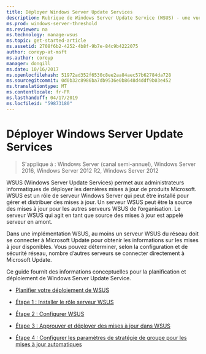 ```yaml
---
title: Déployer Windows Server Update Services
description: Rubrique de Windows Server Update Service (WSUS) - une vue d’ensemble du processus de déploiement avec des liens vers les quatre étapes pour y parvenir
ms.prod: windows-server-threshold
ms.reviewer: na
ms.technology: manage-wsus
ms.topic: get-started-article
ms.assetid: 2708f6b2-4252-4b8f-9b7e-84c9b4222075
author: coreyp-at-msft
ms.author: coreyp
manager: dongill
ms.date: 10/16/2017
ms.openlocfilehash: 51972ad352f6530c8ee2aa84aec57b62784da728
ms.sourcegitcommit: 0d0b32c8986ba7db9536e0b8648d4ddf9b03e452
ms.translationtype: MT
ms.contentlocale: fr-FR
ms.lasthandoff: 04/17/2019
ms.locfileid: "59873180"
---
```

# <a name="deploy-windows-server-update-services"></a>Déployer Windows Server Update Services

>S'applique à : Windows Server (canal semi-annuel), Windows Server 2016, Windows Server 2012 R2, Windows Server 2012

WSUS (Windows Server Update Services) permet aux administrateurs informatiques de déployer les dernières mises à jour de produits Microsoft. WSUS est un rôle de serveur Windows Server qui peut être installé pour gérer et distribuer des mises à jour. Un serveur WSUS peut être la source des mises à jour pour les autres serveurs WSUS de l’organisation. Le serveur WSUS qui agit en tant que source des mises à jour est appelé serveur en amont.  

Dans une implémentation WSUS, au moins un serveur WSUS du réseau doit se connecter à Microsoft Update pour obtenir les informations sur les mises à jour disponibles. Vous pouvez déterminer, selon la configuration et de sécurité réseau, nombre d’autres serveurs se connecter directement à Microsoft Update.  

Ce guide fournit des informations conceptuelles pour la planification et déploiement de Windows Server Update Service.  

-   [Planifier votre déploiement de WSUS](../plan/plan-your-wsus-deployment.md)  

-   [Étape 1 : Installer le rôle serveur WSUS](1-install-the-wsus-server-role.md)  

-   [Étape 2 : Configurer WSUS](2-configure-wsus.md)  

-   [Étape 3 : Approuver et déployer des mises à jour dans WSUS](3-approve-and-deploy-updates-in-wsus.md)  

-   [Étape 4 : Configurer les paramètres de stratégie de groupe pour les mises à jour automatiques](4-configure-group-policy-settings-for-automatic-updates.md)  
